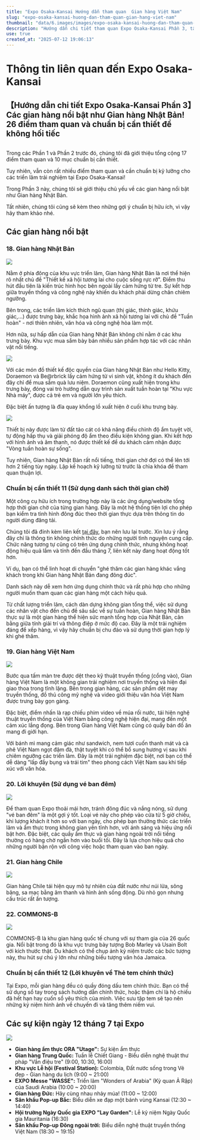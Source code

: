 ```yaml
---
title: "Expo Osaka-Kansai Hướng dẫn tham quan  Gian hàng Việt Nam"
slug: "expo-osaka-kansai-huong-dan-tham-quan-gian-hang-viet-nam"
thumbnail: "data/6.images/images/expo-osaka-kansai-huong-dan-tham-quan-gian-hang-viet-nam.webp"
description: "Hướng dẫn chi tiết tham quan Expo Osaka-Kansai Phần 3, tập trung vào các gian hàng nổi bật như Nhật Bản, Việt Nam và các mẹo chuẩn bị để có trải nghiệm tốt nhất."
use: true
created_at: "2025-07-12 19:06:13"
---
```


# Thông tin liên quan đến Expo Osaka-Kansai

## 【Hướng dẫn chi tiết Expo Osaka-Kansai Phần 3】Các gian hàng nổi bật như Gian hàng Nhật Bản! 26 điểm tham quan và chuẩn bị cần thiết để không hối tiếc

![]()

Trong các Phần 1 và Phần 2 trước đó, chúng tôi đã giới thiệu tổng cộng 17 điểm tham quan và 10 mục chuẩn bị cần thiết.

Tuy nhiên, vẫn còn rất nhiều điểm tham quan và cần chuẩn bị kỹ lưỡng cho các triển lãm trải nghiệm tại Expo Osaka-Kansai!

Trong Phần 3 này, chúng tôi sẽ giới thiệu chủ yếu về các gian hàng nổi bật như Gian hàng Nhật Bản.

Tất nhiên, chúng tôi cũng sẽ kèm theo những gợi ý chuẩn bị hữu ích, vì vậy hãy tham khảo nhé.

## Các gian hàng nổi bật

### 18. Gian hàng Nhật Bản

![](/images/image-1751860869281.webp)

Nằm ở phía đông của khu vực triển lãm, Gian hàng Nhật Bản là nơi thể hiện rõ nhất chủ đề "Thiết kế xã hội tương lai cho cuộc sống rực rỡ". Điểm thu hút đầu tiên là kiến trúc hình học bên ngoài lấy cảm hứng từ tre. Sự kết hợp giữa truyền thống và công nghệ này khiến du khách phải dừng chân chiêm ngưỡng.

Bên trong, các triển lãm kích thích ngũ quan (thị giác, thính giác, khứu giác,...) được trưng bày, khắc họa hình ảnh xã hội tương lai với chủ đề "Tuần hoàn" - nơi thiên nhiên, văn hóa và công nghệ hòa làm một.

Hơn nữa, sự hấp dẫn của Gian hàng Nhật Bản không chỉ nằm ở các khu trưng bày. Khu vực mua sắm bày bán nhiều sản phẩm hợp tác với các nhân vật nổi tiếng.

![](/images/image-1751860857892.webp)

Với các món đồ thiết kế độc quyền của Gian hàng Nhật Bản như Hello Kitty, Doraemon và Be@rbrick lấy cảm hứng từ vi sinh vật, không ít du khách đến đây chỉ để mua sắm quà lưu niệm. Doraemon cũng xuất hiện trong khu trưng bày, đóng vai trò hướng dẫn quy trình sản xuất tuần hoàn tại "Khu vực Nhà máy", được cả trẻ em và người lớn yêu thích.

Đặc biệt ấn tượng là đĩa quay khổng lồ xuất hiện ở cuối khu trưng bày.

![](/images/image-1751860878460.webp)

Thiết bị này được làm từ đất tảo cát có khả năng điều chỉnh độ ẩm tuyệt vời, tự động hấp thụ và giải phóng độ ẩm theo điều kiện không gian. Khi kết hợp với hình ảnh và âm thanh, nó được thiết kế để du khách cảm nhận được "Vòng tuần hoàn sự sống".

Tuy nhiên, Gian hàng Nhật Bản rất nổi tiếng, thời gian chờ đợi có thể lên tới hơn 2 tiếng tùy ngày. Lập kế hoạch kỹ lưỡng từ trước là chìa khóa để tham quan thuận lợi.

### Chuẩn bị cần thiết 11 (Sử dụng danh sách thời gian chờ)

Một công cụ hữu ích trong trường hợp này là các ứng dụng/website tổng hợp thời gian chờ của từng gian hàng. Đây là một hệ thống tiện lợi cho phép bạn kiểm tra tình hình đông đúc theo thời gian thực dựa trên thông tin do người dùng đăng tải.

Chúng tôi đã đính kèm liên kết [tại đây](https://expo2025.fun/%E3%83%91%E3%83%93%E3%83%AA%E3%82%AA%E3%83%B3%E5%BE%85%E6%99%82%E9%96%93/), bạn nên lưu lại trước. Xin lưu ý rằng đây chỉ là thông tin không chính thức do những người tình nguyện cung cấp. Chức năng tương tự cũng có trên ứng dụng chính thức, nhưng không hoạt động hiệu quả lắm và tính đến đầu tháng 7, liên kết này đang hoạt động tốt hơn.

Ví dụ, bạn có thể linh hoạt di chuyển "ghé thăm các gian hàng khác vắng khách trong khi Gian hàng Nhật Bản đang đông đúc".

Danh sách này dễ xem hơn ứng dụng chính thức và rất phù hợp cho những người muốn tham quan các gian hàng một cách hiệu quả.

Từ chất lượng triển lãm, cách dàn dựng không gian tổng thể, việc sử dụng các nhân vật cho đến chủ đề sâu sắc về sự tuần hoàn, Gian hàng Nhật Bản thực sự là một gian hàng thể hiện sức mạnh tổng hợp của Nhật Bản, cân bằng giữa tính giải trí và thông điệp ở mức độ cao. Đây là một trải nghiệm đáng để xếp hàng, vì vậy hãy chuẩn bị chu đáo và sử dụng thời gian hợp lý khi ghé thăm.

### 19. Gian hàng Việt Nam

![](/images/image-1751860114861.webp)

Bước qua tấm màn tre được dệt theo kỹ thuật truyền thống (cổng vào), Gian hàng Việt Nam là một không gian trải nghiệm nơi truyền thống và hiện đại giao thoa trong tĩnh lặng. Bên trong gian hàng, các sản phẩm dệt may truyền thống, đồ thủ công mỹ nghệ và video giới thiệu văn hóa Việt Nam được trưng bày gọn gàng.

Đặc biệt, điểm nhấn là rạp chiếu phim video về múa rối nước, tái hiện nghệ thuật truyền thống của Việt Nam bằng công nghệ hiện đại, mang đến một cảm xúc lắng đọng. Bên trong Gian hàng Việt Nam cũng có quầy bán đồ ăn mang đi giới hạn.

Với bánh mì mang cảm giác như sandwich, nem tươi cuốn thanh mát và cà phê Việt Nam ngọt đậm đà, thật tuyệt khi có thể bổ sung hương vị sau khi chiêm ngưỡng các triển lãm. Đây là một trải nghiệm đặc biệt, nơi bạn có thể dễ dàng "lấp đầy bụng và trái tim" theo phong cách Việt Nam sau khi tiếp xúc với văn hóa.

### 20. Lời khuyên (Sử dụng vé ban đêm)

![](/images/image-1751860088777.webp)

Để tham quan Expo thoải mái hơn, tránh đông đúc và nắng nóng, sử dụng "vé ban đêm" là một gợi ý tốt. Loại vé này cho phép vào cửa từ 5 giờ chiều, khi lượng khách ít hơn so với ban ngày, cho phép bạn thưởng thức các triển lãm và ẩm thực trong không gian yên tĩnh hơn, với ánh sáng và hiệu ứng nổi bật hơn. Đặc biệt, các quầy ẩm thực và gian hàng ngoài trời nổi tiếng thường có hàng chờ ngắn hơn vào buổi tối. Đây là lựa chọn hiệu quả cho những người bận rộn với công việc hoặc tham quan vào ban ngày.

### 21. Gian hàng Chile

![](/images/image-1751860098920.webp)

Gian hàng Chile tái hiện quy mô tự nhiên của đất nước như núi lửa, sông băng, sa mạc bằng âm thanh và hình ảnh sống động. Dù nhỏ gọn nhưng cấu trúc rất ấn tượng.

### 22. COMMONS-B

![](/images/image-1751860135217.webp)

COMMONS-B là khu gian hàng quốc tế chung với sự tham gia của 26 quốc gia. Nổi bật trong đó là khu vực trưng bày tượng Bob Marley và Usain Bolt với kích thước thật. Du khách có thể chụp ảnh kỷ niệm trước các bức tượng này, thu hút sự chú ý lớn như những biểu tượng văn hóa Jamaica.

### Chuẩn bị cần thiết 12 (Lời khuyên về Thẻ tem chính thức)

Tại Expo, mỗi gian hàng đều có quầy đóng dấu tem chính thức. Bạn có thể sử dụng sổ tay trong sách hướng dẫn chính thức, hoặc thậm chí là hộ chiếu đã hết hạn hay cuốn sổ yêu thích của mình. Việc sưu tập tem sẽ tạo nên những kỷ niệm hình ảnh về chuyến đi và tăng thêm niềm vui.

## Các sự kiện ngày 12 tháng 7 tại Expo

![](/images/20250712-00010000-yomosaka-000-2-view.webp)

*   **Gian hàng ẩm thực ORA "Utage":** Sự kiện ẩm thực
*   **Gian hàng Trung Quốc:** Tuần lễ Chiết Giang - Biểu diễn nghệ thuật thư pháp "Vần điệu tre" (9:00, 10:30, 16:00)
*   **Khu vực Lễ hội (Festival Station):** Colombia, Đất nước sống trong Vẻ đẹp - Gian hàng du lịch (9:00 ~ 21:00)
*   **EXPO Messe "WASSE":** Triển lãm "Wonders of Arabia" (Kỳ quan Ả Rập) của Saudi Arabia (10:00 ~ 20:00)
*   **Gian hàng Đức:** Hãy cùng nhau nhảy múa! (11:00 ~ 12:00)
*   **Sân khấu Pop-up Bắc:** Biểu diễn xe đạp một bánh vùng Kansai (12:30 ~ 14:40)
*   **Hội trường Ngày Quốc gia EXPO "Lay Garden":** Lễ kỷ niệm Ngày Quốc gia Mauritania (16:30)
*   **Sân khấu Pop-up Đông ngoài trời:** Biểu diễn nghệ thuật truyền thống Việt Nam (18:30 ~ 19:15)